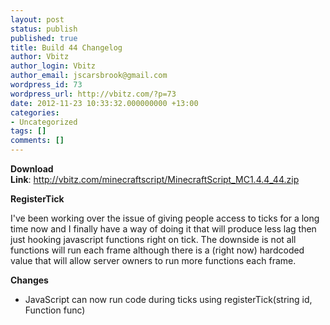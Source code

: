 ```yaml
---
layout: post
status: publish
published: true
title: Build 44 Changelog
author: Vbitz
author_login: Vbitz
author_email: jscarsbrook@gmail.com
wordpress_id: 73
wordpress_url: http://vbitz.com/?p=73
date: 2012-11-23 10:33:32.000000000 +13:00
categories:
- Uncategorized
tags: []
comments: []
---
```

<strong>Download Link</strong>: <a title="http://vbitz.com/minecraftscript/MinecraftScript_MC1.4.4_44.zip" href="http://vbitz.com/minecraftscript/MinecraftScript_MC1.4.4_44.zip" target="_blank">http://vbitz.com/minecraftscript/MinecraftScript_MC1.4.4_44.zip</a>

<strong>RegisterTick</strong>

I've been working over the issue of giving people access to ticks for a long time now and I finally have a way of doing it that will produce less lag then just hooking javascript functions right on tick. The downside is not all functions will run each frame although there is a (right now) hardcoded value that will allow server owners to run more functions each frame.

<strong>Changes</strong>
<ul>
	<li>JavaScript can now run code during ticks using registerTick(string id, Function func)</li>
</ul>
